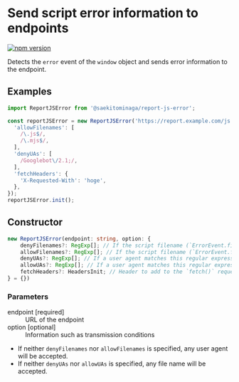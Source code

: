 # Send script error information to endpoints

[![npm version](https://badge.fury.io/js/%40saekitominaga%2Freport-js-error.svg)](https://badge.fury.io/js/%40saekitominaga%2Freport-js-error)

Detects the `error` event of the `window` object and sends error information to the endpoint.

## Examples

```JavaScript
import ReportJSError from '@saekitominaga/report-js-error';

const reportJSError = new ReportJSError('https://report.example.com/js', {
  'allowFilenames': [
    /\.js$/,
    /\.mjs$/,
  ],
  'denyUAs': [
    /Googlebot\/2.1;/,
  ],
  'fetchHeaders': {
    'X-Requested-With': 'hoge',
  },
});
reportJSError.init();
```

## Constructor

```TypeScript
new ReportJSError(endpoint: string, option: {
	denyFilenames?: RegExp[]; // If the script filename (`ErrorEvent.filename`) matches this regular expression, do not send report
	allowFilenames?: RegExp[]; // If the script filename (`ErrorEvent.filename`) matches this regular expression, send report
	denyUAs?: RegExp[]; // If a user agent matches this regular expression, do not send report
	allowUAs?: RegExp[]; // If a user agent matches this regular expression, send report
	fetchHeaders?: HeadersInit; // Header to add to the `fetch()` request. <https://fetch.spec.whatwg.org/#typedefdef-headersinit>
} = {})
```

### Parameters

<dl>
<dt>endpoint [required]</dt>
<dd>URL of the endpoint</dd>
<dt>option [optional]</dt>
<dd>Information such as transmission conditions</dd>
</dl>

- If neither `denyFilenames` nor `allowFilenames` is specified, any user agent will be accepted.
- If neither `denyUAs` nor `allowUAs` is specified, any file name will be accepted.
